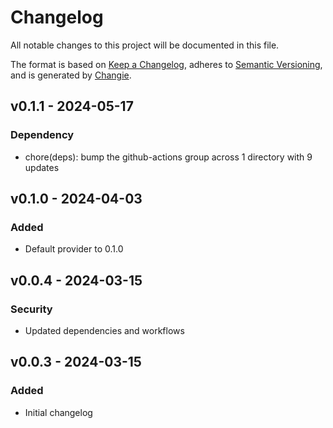 # Changelog
All notable changes to this project will be documented in this file.

The format is based on [Keep a Changelog](https://keepachangelog.com/en/1.0.0/),
adheres to [Semantic Versioning](https://semver.org/spec/v2.0.0.html),
and is generated by [Changie](https://github.com/miniscruff/changie).


## v0.1.1 - 2024-05-17
### Dependency
* chore(deps): bump the github-actions group across 1 directory with 9 updates

## v0.1.0 - 2024-04-03
### Added
* Default provider to 0.1.0

## v0.0.4 - 2024-03-15
### Security
* Updated dependencies and workflows

## v0.0.3 - 2024-03-15
### Added
* Initial changelog

